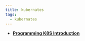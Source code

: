 ```yaml
---
title: kubernates
tags: 
  - kubernates
---
```


- **[Programming K8S Introduction](https://sherlockblaze.com/resources/blog/2019/08/19/tec/k8s/programming-k8s-introduction)**